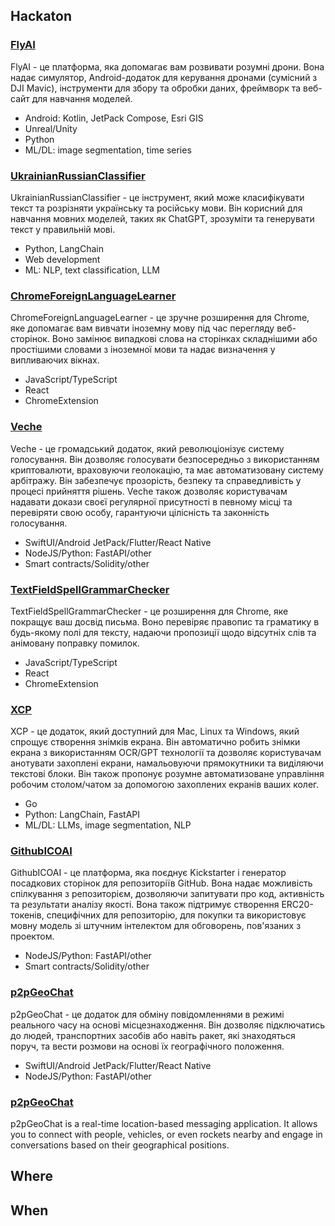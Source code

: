 ## Hackaton

### [FlyAI](https://github.com/Kyiv2023/FlyAI)

FlyAI - це платформа, яка допомагає вам розвивати розумні дрони. Вона надає симулятор, Android-додаток для керування дронами (сумісний з DJI Mavic), інструменти для збору та обробки даних, фреймворк та веб-сайт для навчання моделей.

 - Android: Kotlin, JetPack Compose, Esri GIS
 - Unreal/Unity
 - Python
 - ML/DL: image segmentation, time series

### [UkrainianRussianClassifier](https://github.com/Kyiv2023/UkranianRussianClassifier)

UkrainianRussianClassifier - це інструмент, який може класифікувати текст та розрізняти українську та російську мови. Він корисний для навчання мовних моделей, таких як ChatGPT, зрозуміти та генерувати текст у правильній мові.
 
  - Python, LangChain
  - Web development
  - ML: NLP, text classification, LLM

### [ChromeForeignLanguageLearner](https://github.com/Kyiv2023/ChromeForeignLanguageLearner)

ChromeForeignLanguageLearner - це зручне розширення для Chrome, яке допомагає вам вивчати іноземну мову під час перегляду веб-сторінок. Воно замінює випадкові слова на сторінках складнішими або простішими словами з іноземної мови та надає визначення у випливаючих вікнах.

  - JavaScript/TypeScript
  - React
  - ChromeExtension

### [Veche](https://github.com/Kyiv2023/Veche)

Veche - це громадський додаток, який революціонізує систему голосування. Він дозволяє голосувати безпосередньо з використанням криптовалюти, враховуючи геолокацію, та має автоматизовану систему арбітражу. Він забезпечує прозорість, безпеку та справедливість у процесі прийняття рішень. Veche також дозволяє користувачам надавати докази своєї регулярної присутності в певному місці та перевіряти свою особу, гарантуючи цілісність та законність голосування.

 - SwiftUI/Android JetPack/Flutter/React Native
 - NodeJS/Python: FastAPI/other
 - Smart contracts/Solidity/other

### [TextFieldSpellGrammarChecker](https://github.com/Kyiv2023/TextFieldSpellGrammarChecker)

TextFieldSpellGrammarChecker - це розширення для Chrome, яке покращує ваш досвід письма. Воно перевіряє правопис та граматику в будь-якому полі для тексту, надаючи пропозиції щодо відсутніх слів та анімовану поправку помилок.

  - JavaScript/TypeScript
  - React
  - ChromeExtension


### [XCP](https://github.com/Kyiv2023/XCP)

XCP - це додаток, який доступний для Mac, Linux та Windows, який спрощує створення знімків екрана. Він автоматично робить знімки екрана з використанням OCR/GPT технології та дозволяє користувачам анотувати захоплені екрани, намальовуючи прямокутники та виділяючи текстові блоки. Він також пропонує розумне автоматизоване управління робочим столом/чатом за допомогою захоплених екранів ваших колег.

 - Go
 - Python: LangChain, FastAPI
 - ML/DL: LLMs, image segmentation, NLP

### [GithubICOAI](https://github.com/Kyiv2023/GithubICOAI)

GithubICOAI - це платформа, яка поєднує Kickstarter і генератор посадкових сторінок для репозиторіїв GitHub. Вона надає можливість спілкування з репозиторієм, дозволяючи запитувати про код, активність та результати аналізу якості. Вона також підтримує створення ERC20-токенів, специфічних для репозиторію, для покупки та використовує мовну модель зі штучним інтелектом для обговорень, пов'язаних з проектом.

 - NodeJS/Python: FastAPI/other
 - Smart contracts/Solidity/other


### [p2pGeoChat](https://github.com/Kyiv2023/p2pGeoChat)

p2pGeoChat - це додаток для обміну повідомленнями в режимі реального часу на основі місцезнаходження. Він дозволяє підключатись до людей, транспортних засобів або навіть ракет, які знаходяться поруч, та вести розмови на основі їх географічного положення.


 - SwiftUI/Android JetPack/Flutter/React Native
 - NodeJS/Python: FastAPI/other



### [p2pGeoChat](https://github.com/Kyiv2023/p2pGeoChat)

p2pGeoChat is a real-time location-based messaging application. It allows you to connect with people, vehicles, or even rockets nearby and engage in conversations based on their geographical positions.



## Where

## When
